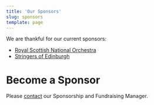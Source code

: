 ```yaml
---
title: 'Our Sponsors'
slug: sponsors
template: page
---
```


We are thankful for our current sponsors:

- [Royal Scottish National Orchestra](https://www.rsno.org.uk/about/)
- [Stringers of Edinburgh](http://www.stringersmusic.com/)


# Become a Sponsor

Please [contact](/contact/) our Sponsorship and Fundraising Manager.